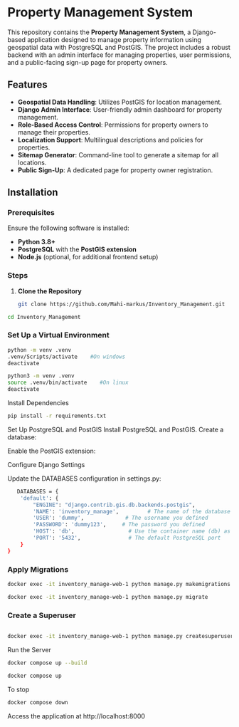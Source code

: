 # Property Management System

This repository contains the **Property Management System**, a Django-based application designed to manage property information using geospatial data with PostgreSQL and PostGIS. The project includes a robust backend with an admin interface for managing properties, user permissions, and a public-facing sign-up page for property owners.

## Features

- **Geospatial Data Handling**: Utilizes PostGIS for location management.
- **Django Admin Interface**: User-friendly admin dashboard for property management.
- **Role-Based Access Control**: Permissions for property owners to manage their properties.
- **Localization Support**: Multilingual descriptions and policies for properties.
- **Sitemap Generator**: Command-line tool to generate a sitemap for all locations.
- **Public Sign-Up**: A dedicated page for property owner registration.

## Installation

### Prerequisites

Ensure the following software is installed:

- **Python 3.8+**
- **PostgreSQL** with the **PostGIS extension**
- **Node.js** (optional, for additional frontend setup)

### Steps

1. **Clone the Repository**
   ```bash
   git clone https://github.com/Mahi-markus/Inventory_Management.git
   ```
```bash
cd Inventory_Management
```
### Set Up a Virtual Environment

```bash
python -m venv .venv
.venv/Scripts/activate    #On windows
deactivate
  ```
```bash
python3 -m venv .venv
source .venv/bin/activate    #On linux
deactivate
```
Install Dependencies
```bash
pip install -r requirements.txt
```
Set Up PostgreSQL and PostGIS
Install PostgreSQL and PostGIS.
Create a database:



Enable the PostGIS extension:



Configure Django Settings

Update the DATABASES configuration in settings.py:
```bash
   DATABASES = {
    'default': {
        "ENGINE": "django.contrib.gis.db.backends.postgis",
        'NAME': 'inventory_manage',         # The name of the database you created
        'USER': 'dummy',             # The username you defined
        'PASSWORD': 'dummy123',     # The password you defined
        'HOST': 'db',                 # Use the container name (db) as the hostname
        'PORT': '5432',               # The default PostgreSQL port
    }
}

```
### Apply Migrations
```bash
docker exec -it inventory_manage-web-1 python manage.py makemigrations
```
```bash
docker exec -it inventory_manage-web-1 python manage.py migrate
```
### Create a Superuser

```bash

docker exec -it inventory_manage-web-1 python manage.py createsuperuser
```

Run the Server
```bash
docker compose up --build
 ```

  ```bash
docker compose up
```
To stop 
```bash
docker compose down

```
Access the application at  http://localhost:8000